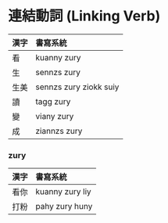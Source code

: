 # 連結動詞 (Linking Verb)

| 漢字 | 書寫系統 |
| :--- | :--- |
| 看 | kuanny zury |
| 生 | sennzs zury |
| 生美 | sennzs zury ziokk suiy |
| 讀 | tagg zury |
| 變 | viany zury |
| 成 | ziannzs zury |

### zury

| 漢字 | 書寫系統 |
| :--- | :--- |
| 看你 | kuanny zury liy |
| 打粉 | pahy zury huny |
